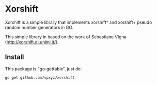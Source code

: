 # Xorshift

Xorshift is a simple library that implements xorshift* and xorshift+ pseudo random number generators in GO.

This simple library in based on the work of Sebastiano Vigna (http://xorshift.di.unimi.it/).

## Install

This package is "go-gettable", just do:

    go get github.com/vpxyz/xorshift


